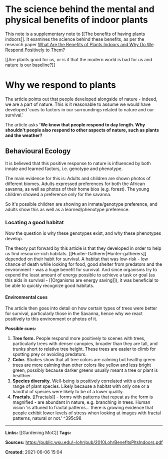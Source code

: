 # The science behind the mental and physical benefits of indoor plants
This note is a supplementary note to
[[The benefits of having plants indoors]].
It examines the science behind these benefits, as per the research paper [What Are the Benefits of Plants Indoors and Why Do We Respond Positively to Them?](https://public.wsu.edu/~lohr/pub/2010LohrBenefitsPltsIndoors.pdf)

[[Are plants good for us, or is it that the modern world is bad for us and nature is our baseline?]]

# Why we respond to plants
The article points out that people developed alongside of nature - indeed, we are a part of nature. This is it reasonable to assume we would have developed 'cues to factors in our surroundings related to nature and our survival.'

The article asks **'We know that people respond to day length. Why shouldn't people also respond to other aspects of nature, such as plants and the weather?**


## Behavioural Ecology
It is believed that this positive response to nature is influenced by both innate and learned factors, i.e. genotype and phenotype.

The main evidence for this is:
Adults and children are shown photos of different biomes.
Adults expressed preferences for both the African savanna, as well as photos of their home bios (e.g. forest). The young children showed a preference only for the savanna. 

So it's possible children are showing an inmate/genotype preference, and adults show this as well as a learned/phenotype preference. 

### Locating a good habitat 
Now the question is why these genotypes exist, and why these phenotypes develop.

The theory put forward by this article is that they developed in order to help us find resource-rich habitats.
[[Hunter-Gatherer|Hunter-gatherers]] depended on their habit for survival. A habitat that was low-risk - low chance of death while looking for food, good shelter from predators and the environment - was a huge benefit for survival. And since organisms try to expend the least amount of energy possible to achieve a task or goal (as this aids in survival - [[Organisms are energy saving]]), it was beneficial to be able to quickly recognize good habitats. 

#### Environmental cues 
The article then goes into detail on how certain types of trees were better for survival, particularly those in the Savanna, hence why we react positively to this environment or photos of it.

**Possible cues:**
1. **Tree form.** People respond more positively to scenes with trees, particularly trees with denser canopies, broader than they are tall, and trunks short to relative tree height. These trees are easier to climb for spotting prey or avoiding predators. 
2. **Color.** Studies show that all tree colors are calming but healthy green trees are more calming than other colors like yellow and less bright green, possibly because darker greens usually meant a tree or plant is healthier. 
3. **Species diversity.** Well-being is positively correlated with a diverse range of plant species. Likely because a habitat with only one or a handful of species were likely to be of a lower quality.
4. **Fractals.** [[Fractals]] - forms with patterns that repeat as the form is magnified - are abundant in nature, e.g. branching in trees. Human vision 'is attuned to fractal patterns... there is growing evidence that people exhibit lower levels of stress when looking at images with fractal patterns, natural or not.' ^395c98

---
**Links:** [[Gardening MoC]]
**Tags:** 

**Sources:** https://public.wsu.edu/~lohr/pub/2010LohrBenefitsPltsIndoors.pdf

**Created:** 2021-06-06  15:04